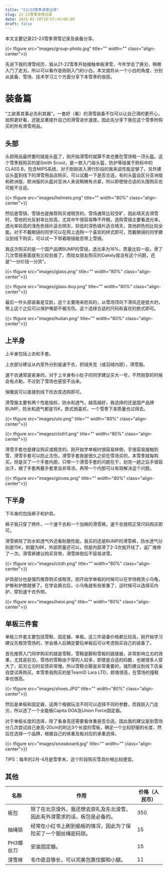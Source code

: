 ```yaml
---
title: "22/23雪季滑雪记录"
slug: 22-23雪季滑雪记录
date: 2023-02-18T19:57:41+08:00
draft: false
---
```



本文主要记录22-23雪季滑雪记录及装备分享。

<!--more-->

{{< tfigure src="images/group-photo.jpg" title="" width="" class="align-center">}}

先说下我的滑雪经历，我从21-22雪季开始接触单板滑雪，今年学会了换刃，稍微入门了走刃。所以可以看作是刚刚入门的小白。本文就将从一个小白的角度，分别从装备、雪场、技术学习三个方面分享下本雪季的收获。

# 装备篇

“工欲善其事必先利其器”。一套好（看）的滑雪装备不仅可以让自己滑的更开心，拍照更好看，还能显著提升自己的滑雪进步速度。因此先分享下我在这个雪季所购买的所有滑雪用品。

## 头部

头部用品最终要的就是头盔了，刚开始滑雪时就算不卖也要在雪场租一顶头盔。这个雪季我购买的是Smith Scout，是一款入门级头盔，防护等级属于欧标中的CLASS B，包含MIPS系统，对于刚刚进入滑行阶段的我来说性能足够了。另外建议头盔到线下的滑雪用品店购买，可以试戴一下是否合适。有的头盔会区分亚洲版和欧洲版，欧洲版的头盔对亚洲人来说稍微有点紧，所以即使按合适的头围购买也可能不合适。

{{< tfigure src="images/helmets.png" title="" width="80%" class="align-center">}}

然后是雪镜，雪镜也是推荐购买或租赁的。雪场通常比较空旷，因此晴天去滑雪时，雪地的光反射率比较高，尤其中午很容易睁不开眼。选购雪镜主要看透光率，透光率较高的浅色色镜片适合阴天，较低的深色镜片适合晴天，其他颜色则比较全能。对于不戴眼镜的同学可以在网上选购一个喜欢的样式即可，而戴眼镜的同学建议到线下购买，可以试一下带着眼镜能否带上雪镜。

我这次购买的是一个国产品牌BUMP的雪镜，透光率为16%，质量比较一般，滑了几次雪镜表面就有比较划痕了。而给女朋友购买的Oakely就没有这个问题，还是“一分价钱一分货”。

{{< tfigure src="images/glass.png" title="" width="80%" class="align-center">}}

{{< tfigure src="images/glass-buy.png" title="" width="80%" class="align-center">}}

最后一件头部装备是互脸，这个主要用来防风的，从雪场顶向下滑风还是挺大的，带上这个之后可以保护嘴部不被冻伤。这个选择合适的尺码和喜欢的款式即可。

{{< tfigure src="images/hulian.png" title="" width="80%" class="align-center">}}

## 上半身

上半身包括上衣和手套。

上衣部分建议从内至外分别是速干衣，抓绒夹克（或羽绒内胆），滑雪服。

速干衣通常是紧身的，对于上半身有小肚子的同学建议买大一号，不然刚穿的时候会有点勒，不过到了雪场也感受不出来。

保暖层可以直接到线下优衣库选购即可。

滑雪服主要有两个性能指标，防水和透气，越高越好，我选择的还是国产品牌BUMP，防水和透气都是15K，款式很喜欢，一个雪季下来质量也过得去。


{{< tfigure src="images/uto.png" title="" width="80%" class="align-center">}}

{{< tfigure src="images/cloth1.png" title="" width="80%" class="align-center">}}

滑雪手套也是建议购买或租赁的。刚开始学单板时很容易摔倒，手很容易接触到雪，滑雪手套可以防止冻伤。滑雪手套我是很久之前在雪场买的，本雪季就每购买。但是买了一个手套内胆，只带一个滑雪手套的问题在于，划完一趟之后手很容出汗，摘了手套再戴手套里会非常凉。再带一个内胆可以有效解决这个问题。

{{< tfigure src="images/gloves.png" title="" width="80%" class="align-center">}}

## 下半身

下半身的包括裤子和护具。

裤子我只穿了两件，一个速干衣和一个加棉的滑雪裤。速干衣按照正常尺码购买即可。

滑雪裤除了防水和透气外还看耐磨性能，我买的还是BUMP的滑雪裤，防水透气分别是15K，耐磨为8K，外部质量还可以，但是内部滑了2-3次就开线了，返厂维修了一次。滑雪裤建议购买背带，滑雪摔倒后不容易进雪。

{{< tfigure src="images/cloth.png" title="" width="80%" class="align-center">}}

护具部分也是强烈推荐购买或租赁。刚开始学单板的时候可以在学场租赁小乌龟，护臀和护膝就够了。在学会换刃后，小乌龟就有些笨重了，这时候可以选择买内护，穿到速干衣外侧。

{{< tfigure src="images/heixi.png" title="" width="80%" class="align-center">}}

## 单板三件套

单板三件套主要包括雪鞋、固定器、单板。这三件装备价格都比较高，刚开始学习建议先租赁雪场的，学会换人后确定要玩单板后可以考虑购买自己的装备了。

首先推荐入门同学购买的就是雪鞋，雪鞋是脚和雪板的链接器，非常影响立刃的效果，尤其是前刃。雪场的雪鞋由于穿的人较多，即使是合适的码数，也被很多人穿大了，前刃立刃时反馈非常慢。所以雪鞋合脚是非常重要的，强烈建议到线下店亲自尝试再购买。本雪季我购买的是TeamID Lara LTD，颜值很高，在雪场的撞鞋率也很高。

{{< tfigure src="images/shoes.JPG" title="" width="80%" class="align-center">}}

然后是单板和固定器，这两个根据玩法不同可以选择不同的参数，而我刚入门走刃，所以选了一个全能板Capita DOA及Union Force固定器。

对于单板长度的选择，除了看身高还需要看体重是否合适。因此我的建议是到雪场分几次尝试自己身高-20cm的附近3个长度的雪板，确定一个比较舒服的长度，然后在选择一个品牌，根据自己的体重及板对应的承重选择。

{{< tfigure src="images/snowboard.jpg" title="" width="" class="align-center">}}

TIPS：每年的2月-4月是雪季末，这个阶段购买雪具价格比较便宜。

## 其他

| 名称    | 作用                                                                     | 价格（人民币） |
| --------- | -------------------------------------------------------------------------- | -------------- |
| 板包    | 除了在北京滑外，我还想去崇礼及东北滑雪，因此有外滑需求的话，板包是必备的。 | 350            |
| 抽绳锁 | 经常在小红书上刷到偷板的情况，因此为了保险买了一个钢丝绳密码锁。 | 15             |
| PH3螺丝刀 | 安装固定器。                                                         | 15             |
| 滑雪袜 | 毛巾底且够长，可以完美包裹住脚和小腿。                  | 11             |